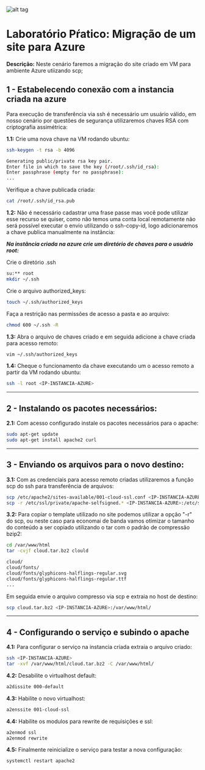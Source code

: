 ![alt tag](https://raw.githubusercontent.com/fiap2trc/services/apache/lab-2.1/lab-logo.png)

# Laboratório Pŕatico: Migração de um site para Azure

**Descrição:** Neste cenário faremos a migração do site criado em VM para ambiente Azure utiizando scp;

## 1 - Estabelecendo conexão com a instancia criada na azure

Para execução de transferência via ssh é necessário um usuário válido, em nosso cenário por questões de segurança utilizaremos chaves RSA com criptografia assimétrica:

**1.1:** Crie uma nova chave na VM rodando ubuntu:

```sh
ssh-keygen -t rsa -b 4096

Generating public/private rsa key pair.
Enter file in which to save the key (/root/.ssh/id_rsa):
Enter passphrase (empty for no passphrase): 
...

```

Verifique a chave publicada criada:

```sh
cat /root/.ssh/id_rsa.pub
```

**1.2:** Não é necessário cadastrar uma frase passe mas você pode utilizar esse recurso se quiser, como não temos uma conta local remotamente não será possível executar o envio utilizando o ssh-copy-id, logo adicionaremos a chave publica manualmente na instância: 

***Na instância criada na azure crie um diretório de chaves para o usuário root:***

Crie o diretório .ssh

```sh
su:** root
mkdir ~/.ssh
```

Crie o arquivo authorized_keys:

```sh
touch ~/.ssh/authorized_keys
```

Faça a restrição nas permissões de acesso a pasta e ao arquivo:

```sh
chmod 600 ~/.ssh -R
```

**1.3:** Abra o arquivo de chaves criado e em seguida adicione a chave criada para acesso remoto:

```sh
vim ~/.ssh/authorized_keys
```

**1.4:** Cheque o funcionamento da chave executando um o acesso remoto a partir da VM rodando ubuntu:

```sh
ssh -l root <IP-INSTANCIA-AZURE>
```

---

## 2 - Instalando os pacotes necessários:

**2.1:** Com acesso configurado instale os pacotes necessários para o apache:

```sh
sudo apt-get update
sudo apt-get install apache2 curl
```

---

## 3 - Enviando os arquivos para o novo destino:

**3.1:** Com as credenciais para acesso remoto criadas utilizaremos a função scp do ssh para transferência de arquivos:

```sh
scp /etc/apache2/sites-available/001-cloud-ssl.conf <IP-INSTANCIA-AZURE>:/etc/apache2/sites-available/
scp -r /etc/ssl/private/apache-selfsigned.* <IP-INSTANCIA-AZURE>:/etc/ssl/private/
```

**3.2:** Para copiar o template utilizado no site podemos utilizar a opção "-r" do scp, ou neste caso para economai de banda vamos otimizar o tamanho do conteúdo a ser copiado utilizando o tar com o padrão de compressão bzip2:

```sh
cd /var/www/html
tar -cvjf cloud.tar.bz2 clould

cloud/
cloud/fonts/
cloud/fonts/glyphicons-halflings-regular.svg
cloud/fonts/glyphicons-halflings-regular.ttf
...

```

Em seguida envie o arquivo compresso via scp e extraia no host de destino:

```sh
scp cloud.tar.bz2 <IP-INSTANCIA-AZURE>:/var/www/html/
```

---

## 4 - Configurando o serviço e subindo o apache

**4.1:** Para configurar o serviço na instancia criada extraia o arquivo criado:

```sh
ssh <IP-INSTANCIA-AZURE>
tar -xvf /var/www/html/cloud.tar.bz2 -C /var/www/html/
```

**4.2:** Desabilite o virtualhost default:

```sh
a2dissite 000-default
```

**4.3:** Habilite o novo virtualhost:

```sh
a2enssite 001-cloud-ssl
```

**4.4:** Habilite os modulos para rewrite de requisições e ssl:

```sh
a2enmod ssl
a2enmod rewrite
```

**4.5:** Finalmente reinicialize o serviço para testar a nova configuração:

```sh
systemctl restart apache2
```

